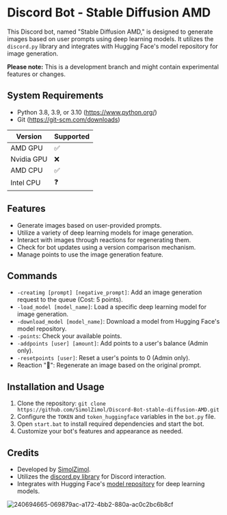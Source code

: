 # Discord Bot - Stable Diffusion AMD

This Discord bot, named "Stable Diffusion AMD," is designed to generate images based on user prompts using deep learning models. It utilizes the `discord.py` library and integrates with Hugging Face's model repository for image generation.

**Please note:** This is a development branch and might contain experimental features or changes.

## System Requirements
+ Python 3.8, 3.9, or 3.10 (https://www.python.org/)
+ Git (https://git-scm.com/downloads)

| Version | Supported          |
| ------- | ------------------ |
| AMD GPU | :white_check_mark: |
| Nvidia GPU  | :x: |
| AMD CPU | :white_check_mark: |
| Intel CPU | ❓ |

## Features

- Generate images based on user-provided prompts.
- Utilize a variety of deep learning models for image generation.
- Interact with images through reactions for regenerating them.
- Check for bot updates using a version comparison mechanism.
- Manage points to use the image generation feature.

## Commands

- `-creatimg [prompt] [negative_prompt]`: Add an image generation request to the queue (Cost: 5 points).
- `-load_model [model_name]`: Load a specific deep learning model for image generation.
- `-download_model [model_name]`: Download a model from Hugging Face's model repository.
- `-points`: Check your available points.
- `-addpoints [user] [amount]`: Add points to a user's balance (Admin only).
- `-resetpoints [user]`: Reset a user's points to 0 (Admin only).
- Reaction "🔄": Regenerate an image based on the original prompt.

## Installation and Usage

1. Clone the repository: `git clone https://github.com/SimolZimol/Discord-Bot-stable-diffusion-AMD.git`
2. Configure the `TOKEN` and `token_huggingface` variables in the `bot.py` file.
3. Open `start.bat` to install required dependencies and start the bot.
4. Customize your bot's features and appearance as needed.

## Credits

- Developed by [SimolZimol](https://github.com/SimolZimol).
- Utilizes the [discord.py library](https://github.com/Rapptz/discord.py) for Discord interaction.
- Integrates with Hugging Face's [model repository](https://huggingface.co/models) for deep learning models.

![240694665-069879ac-a172-4bb2-880a-ac0c2bc6b8cf](https://github.com/SimolZimol/Discord-Bot-stable-diffusion-AMD/assets/70102430/def2f093-6887-448a-a027-f35852eca307)
